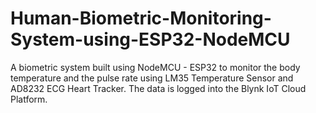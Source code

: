 # Human-Biometric-Monitoring-System-using-ESP32-NodeMCU
A biometric system built using NodeMCU - ESP32 to monitor the body temperature and the pulse rate using LM35 Temperature Sensor and AD8232 ECG Heart Tracker. The data is logged into the Blynk IoT Cloud Platform.
